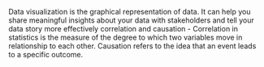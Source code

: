 
Data visualization is the graphical representation of data. It can help you share meaningful insights about your data with stakeholders and tell your data story more effectively
correlation and causation - Correlation in statistics is the measure of the degree to which two variables move in relationship to each other. Causation refers to the idea that an event leads to a specific outcome.